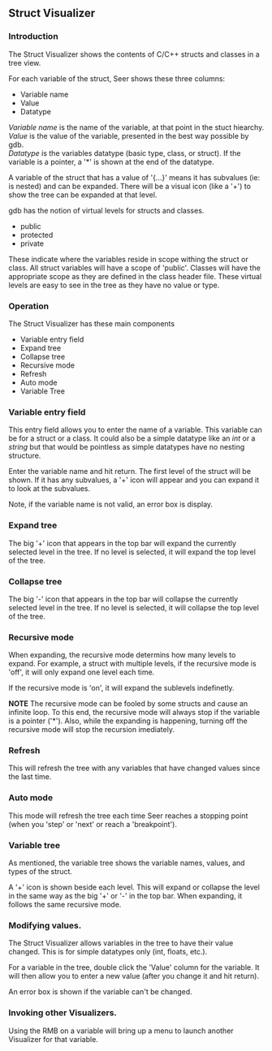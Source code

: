 ## Struct Visualizer

### Introduction

The Struct Visualizer shows the contents of C/C++ structs and classes in a tree view.

For each variable of the struct, Seer shows these three columns:

* Variable name
* Value
* Datatype

*Variable name* is the name of the variable, at that point in the stuct hiearchy.  
*Value* is the value of the variable, presented in the best way possible by gdb.  
*Datatype* is the variables datatype (basic type, class, or struct). If the variable is a pointer, a '*' is shown at the end of the datatype.

A variable of the struct that has a value of '{...}' means it has subvalues (ie: is nested) and can be expanded. There will be a visual icon (like a '+') to show the tree can be expanded at that level.

gdb has the notion of virtual levels for structs and classes.

* public
* protected
* private

These indicate where the variables reside in scope withing the struct or class. All struct variables will have a scope of 'public'. Classes will have the appropriate scope as they are defined in the class header file. These virtual levels are easy to see in the tree as they have no value or type.

### Operation

The Struct Visualizer has these main components

* Variable entry field
* Expand tree
* Collapse tree
* Recursive mode
* Refresh
* Auto mode
* Variable Tree

### Variable entry field

This entry field allows you to enter the name of a variable. This variable can be for a struct or a class. It could also be a simple datatype like an *int* or a *string* but that would be pointless as simple datatypes have no nesting structure.

Enter the variable name and hit return. The first level of the struct will be shown. If it has any subvalues, a '+' icon will appear and you can expand it to look at the subvalues.

Note, if the variable name is not valid, an error box is display.

### Expand tree

The big '+' icon that appears in the top bar will expand the currently selected level in the tree. If no level is selected, it will expand the top level of the tree.

### Collapse tree

The big '-' icon that appears in the top bar will collapse the currently selected level in the tree. If no level is selected, it will collapse the top level of the tree.

### Recursive mode

When expanding, the recursive mode determins how many levels to expand. For example, a struct with multiple levels, if the recursive mode is 'off', it will only expand one level each time.

If the recursive mode is 'on', it will expand the sublevels indefinetly.

**NOTE** The recursive mode can be fooled by some structs and cause an infinite loop. To this end, the recursive mode will always stop if the variable is a pointer ('*'). Also, while the expanding is happening, turning off the recursive mode will stop the recursion imediately.

### Refresh

This will refresh the tree with any variables that have changed values since the last time.

### Auto mode

This mode will refresh the tree each time Seer reaches a stopping point (when you 'step' or 'next' or reach a 'breakpoint').

### Variable tree

As mentioned, the variable tree shows the variable names, values, and types of the struct.

A '+' icon is shown beside each level. This will expand or collapse the level in the same way as the big '+' or '-' in the top bar. When expanding, it follows the same recursive mode.

### Modifying values.

The Struct Visualizer allows variables in the tree to have their value changed. This is for simple datatypes only (int, floats, etc.).

For a variable in the tree, double click the 'Value' column for the variable. It will then allow you to enter a new value (after you change it and hit return).

An error box is shown if the variable can't be changed.

### Invoking other Visualizers.

Using the RMB on a variable will bring up a menu to launch another Visualizer for that variable.

